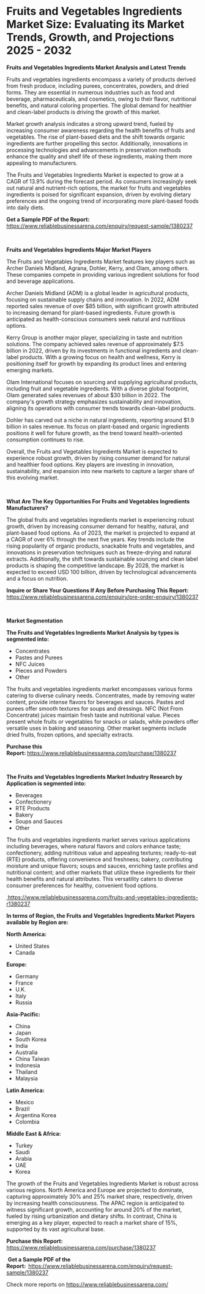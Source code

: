 <p><h1>Fruits and Vegetables Ingredients Market Size: Evaluating its Market Trends, Growth, and Projections 2025 - 2032</h1></p><p><strong>Fruits and Vegetables Ingredients Market Analysis and Latest Trends</strong></p>
<p><p>Fruits and vegetables ingredients encompass a variety of products derived from fresh produce, including purees, concentrates, powders, and dried forms. They are essential in numerous industries such as food and beverage, pharmaceuticals, and cosmetics, owing to their flavor, nutritional benefits, and natural coloring properties. The global demand for healthier and clean-label products is driving the growth of this market.</p><p>Market growth analysis indicates a strong upward trend, fueled by increasing consumer awareness regarding the health benefits of fruits and vegetables. The rise of plant-based diets and the shift towards organic ingredients are further propelling this sector. Additionally, innovations in processing technologies and advancements in preservation methods enhance the quality and shelf life of these ingredients, making them more appealing to manufacturers.</p><p>The Fruits and Vegetables Ingredients Market is expected to grow at a CAGR of 13.9% during the forecast period. As consumers increasingly seek out natural and nutrient-rich options, the market for fruits and vegetables ingredients is poised for significant expansion, driven by evolving dietary preferences and the ongoing trend of incorporating more plant-based foods into daily diets.</p></p>
<p><strong>Get a Sample PDF of the Report:&nbsp;</strong> <a href="https://www.reliablebusinessarena.com/enquiry/request-sample/1380237?utm_campaign=2458&utm_medium=2&utm_source=Github&utm_content=ia&utm_term=14022025&utm_id=fruits-and-vegetables-ingredients">https://www.reliablebusinessarena.com/enquiry/request-sample/1380237</a></p>
<p>&nbsp;</p>
<p><strong>Fruits and Vegetables Ingredients Major Market Players</strong></p>
<p><p>The Fruits and Vegetables Ingredients Market features key players such as Archer Daniels Midland, Agrana, Dohler, Kerry, and Olam, among others. These companies compete in providing various ingredient solutions for food and beverage applications. </p><p>Archer Daniels Midland (ADM) is a global leader in agricultural products, focusing on sustainable supply chains and innovation. In 2022, ADM reported sales revenue of over $85 billion, with significant growth attributed to increasing demand for plant-based ingredients. Future growth is anticipated as health-conscious consumers seek natural and nutritious options.</p><p>Kerry Group is another major player, specializing in taste and nutrition solutions. The company achieved sales revenue of approximately $7.5 billion in 2022, driven by its investments in functional ingredients and clean-label products. With a growing focus on health and wellness, Kerry is positioning itself for growth by expanding its product lines and entering emerging markets.</p><p>Olam International focuses on sourcing and supplying agricultural products, including fruit and vegetable ingredients. With a diverse global footprint, Olam generated sales revenues of about $30 billion in 2022. The company's growth strategy emphasizes sustainability and innovation, aligning its operations with consumer trends towards clean-label products.</p><p>Dohler has carved out a niche in natural ingredients, reporting around $1.9 billion in sales revenue. Its focus on plant-based and organic ingredients positions it well for future growth, as the trend toward health-oriented consumption continues to rise.</p><p>Overall, the Fruits and Vegetables Ingredients Market is expected to experience robust growth, driven by rising consumer demand for natural and healthier food options. Key players are investing in innovation, sustainability, and expansion into new markets to capture a larger share of this evolving market.</p></p>
<p>&nbsp;</p>
<p><strong>What Are The Key Opportunities For Fruits and Vegetables Ingredients Manufacturers?</strong></p>
<p><p>The global fruits and vegetables ingredients market is experiencing robust growth, driven by increasing consumer demand for healthy, natural, and plant-based food options. As of 2023, the market is projected to expand at a CAGR of over 6% through the next five years. Key trends include the rising popularity of organic products, snackable fruits and vegetables, and innovations in preservation techniques such as freeze-drying and natural extracts. Additionally, the shift towards sustainable sourcing and clean label products is shaping the competitive landscape. By 2028, the market is expected to exceed USD 100 billion, driven by technological advancements and a focus on nutrition.</p></p>
<p><strong>Inquire or Share Your Questions If Any Before Purchasing This Report:</strong> <a href="https://www.reliablebusinessarena.com/enquiry/pre-order-enquiry/1380237?utm_campaign=2458&utm_medium=2&utm_source=Github&utm_content=ia&utm_term=14022025&utm_id=fruits-and-vegetables-ingredients">https://www.reliablebusinessarena.com/enquiry/pre-order-enquiry/1380237</a></p>
<p>&nbsp;</p>
<p><strong>Market Segmentation</strong></p>
<p><strong>The Fruits and Vegetables Ingredients Market Analysis by types is segmented into:</strong></p>
<p><ul><li>Concentrates</li><li>Pastes and Purees</li><li>NFC Juices</li><li>Pieces and Powders</li><li>Other</li></ul></p>
<p><p>The fruits and vegetables ingredients market encompasses various forms catering to diverse culinary needs. Concentrates, made by removing water content, provide intense flavors for beverages and sauces. Pastes and purees offer smooth textures for soups and dressings. NFC (Not From Concentrate) juices maintain fresh taste and nutritional value. Pieces present whole fruits or vegetables for snacks or salads, while powders offer versatile uses in baking and seasoning. Other market segments include dried fruits, frozen options, and specialty extracts.</p></p>
<p><strong>Purchase this Report:&nbsp;</strong><a href="https://www.reliablebusinessarena.com/purchase/1380237?utm_campaign=2458&utm_medium=2&utm_source=Github&utm_content=ia&utm_term=14022025&utm_id=fruits-and-vegetables-ingredients">https://www.reliablebusinessarena.com/purchase/1380237</a></p>
<p>&nbsp;</p>
<p><strong>The Fruits and Vegetables Ingredients Market Industry Research by Application is segmented into:</strong></p>
<p><ul><li>Beverages</li><li>Confectionery</li><li>RTE Products</li><li>Bakery</li><li>Soups and Sauces</li><li>Other</li></ul></p>
<p><p>The fruits and vegetables ingredients market serves various applications including beverages, where natural flavors and colors enhance taste; confectionery, adding nutritious value and appealing textures; ready-to-eat (RTE) products, offering convenience and freshness; bakery, contributing moisture and unique flavors; soups and sauces, enriching taste profiles and nutritional content; and other markets that utilize these ingredients for their health benefits and natural attributes. This versatility caters to diverse consumer preferences for healthy, convenient food options.</p></p>
<p><a href="https://www.reliablebusinessarena.com/fruits-and-vegetables-ingredients-r1380237?utm_campaign=2458&utm_medium=2&utm_source=Github&utm_content=ia&utm_term=14022025&utm_id=fruits-and-vegetables-ingredients">&nbsp;https://www.reliablebusinessarena.com/fruits-and-vegetables-ingredients-r1380237</a></p>
<p><strong>In terms of Region, the Fruits and Vegetables Ingredients Market Players available by Region are:</strong></p>
<p>
    <p> <strong> North America: </strong>
        <ul>
            <li>United States</li>
            <li>Canada</li>
        </ul>
        </p> 
    <p> <strong> Europe: </strong>
        <ul>
            <li>Germany</li>
            <li>France</li>
            <li>U.K.</li>
            <li>Italy</li>
            <li>Russia</li>
        </ul>
        </p> 
    <p> <strong> Asia-Pacific: </strong>
        <ul>
            <li>China</li>
            <li>Japan</li>
            <li>South Korea</li>
            <li>India</li>
            <li>Australia</li>
            <li>China Taiwan</li>
            <li>Indonesia</li>
            <li>Thailand</li>
            <li>Malaysia</li>
        </ul>
        </p> 
    <p> <strong> Latin America: </strong>
        <ul>
            <li>Mexico</li>
            <li>Brazil</li>
            <li>Argentina Korea</li>
            <li>Colombia</li>
        </ul>
        </p> 
    <p> <strong> Middle East & Africa: </strong>
        <ul>
            <li>Turkey</li>
            <li>Saudi</li>
            <li>Arabia</li>
            <li>UAE</li>
            <li>Korea</li>
        </ul>
    </p>
    </p>
<p><p>The growth of the Fruits and Vegetables Ingredients Market is robust across various regions. North America and Europe are projected to dominate, capturing approximately 30% and 25% market share, respectively, driven by increasing health consciousness. The APAC region is anticipated to witness significant growth, accounting for around 20% of the market, fueled by rising urbanization and dietary shifts. In contrast, China is emerging as a key player, expected to reach a market share of 15%, supported by its vast agricultural base.</p></p>
<p><strong>Purchase this Report: </strong><a href="https://www.reliablebusinessarena.com/purchase/1380237?utm_campaign=2458&utm_medium=2&utm_source=Github&utm_content=ia&utm_term=14022025&utm_id=fruits-and-vegetables-ingredients">https://www.reliablebusinessarena.com/purchase/1380237</a></p>
<p>&nbsp;<strong>Get a Sample PDF of the Report:&nbsp;&nbsp;</strong><a href="https://www.reliablebusinessarena.com/enquiry/request-sample/1380237?utm_campaign=2458&utm_medium=2&utm_source=Github&utm_content=ia&utm_term=14022025&utm_id=fruits-and-vegetables-ingredients">https://www.reliablebusinessarena.com/enquiry/request-sample/1380237</a></p>
<p><strong></strong></p>
<p>Check more reports on <a href="https://www.reliablebusinessarena.com/?utm_campaign=2458&utm_medium=2&utm_source=Github&utm_content=ia&utm_term=14022025&utm_id=fruits-and-vegetables-ingredients">https://www.reliablebusinessarena.com/</a></p>